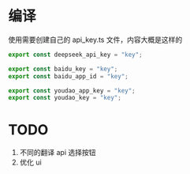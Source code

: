 # 编译
使用需要创建自己的 api_key.ts 文件，内容大概是这样的

```ts
export const deepseek_api_key = "key";

export const baidu_key = "key";
export const baidu_app_id = "key";

export const youdao_app_key = "key";
export const youdao_key = "key";
```

# TODO
1. 不同的翻译 api 选择按钮
2. 优化 ui